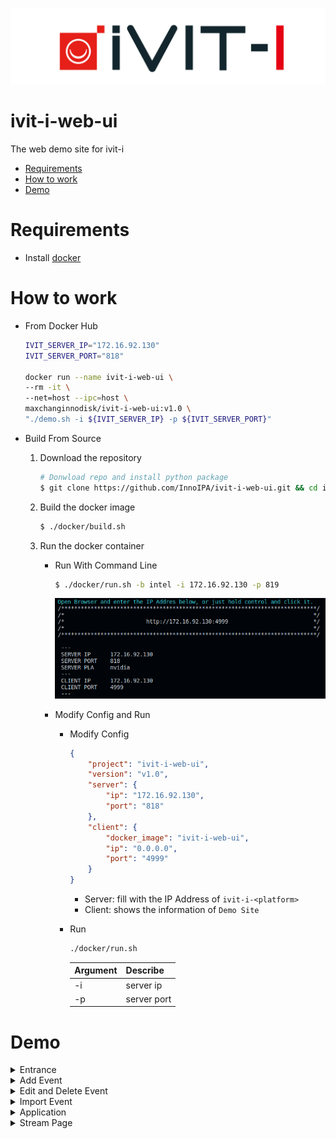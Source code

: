 ![LOGO](docs/images/iVIT-I-Logo-B.png)

# ivit-i-web-ui
The web demo site for ivit-i

* [Requirements](#requirements)
* [How to work](#how-to-work)
* [Demo](#demo)

# Requirements
* Install [docker](https://max-c.notion.site/Install-Docker-9a0927c9b8aa4455b66548843246152f)

# How to work

* From Docker Hub
    ```bash
    IVIT_SERVER_IP="172.16.92.130"
    IVIT_SERVER_PORT="818"
    
    docker run --name ivit-i-web-ui \
    --rm -it \
    --net=host --ipc=host \
    maxchanginnodisk/ivit-i-web-ui:v1.0 \
    "./demo.sh -i ${IVIT_SERVER_IP} -p ${IVIT_SERVER_PORT}"
    ```

* Build From Source
    1. Download the repository
        ```bash
        # Donwload repo and install python package
        $ git clone https://github.com/InnoIPA/ivit-i-web-ui.git && cd ivit-i-web-ui
        ```
    2. Build the docker image
        ```bash
        $ ./docker/build.sh
        ```
    3. Run the docker container
        * Run With Command Line
            ```bash
            $ ./docker/run.sh -b intel -i 172.16.92.130 -p 819
            ```
            ![image](docs/images/iVIT-I-IP.png)

        * Modify Config and Run
            * Modify Config
                ```JSON
                {
                    "project": "ivit-i-web-ui",
                    "version": "v1.0",
                    "server": {
                        "ip": "172.16.92.130",
                        "port": "818"
                    },
                    "client": {
                        "docker_image": "ivit-i-web-ui",
                        "ip": "0.0.0.0",
                        "port": "4999"
                    }
                }
                ```
                * Server: fill with the IP Address of `ivit-i-<platform>`
                * Client: shows the information of `Demo Site`
            * Run
                ```bash
                ./docker/run.sh
                ```

                |   Argument    |   Describe    
                |   ---         |   ---
                |   -i          |   server ip
                |   -p          |   server port
                
# Demo

<details>
    <summary>
        Entrance
    </summary>
    <img src="./docs/images/iVIT-I-Entrance.png">
</details>

<details>
    <summary>
        Add Event
    </summary>
    <img src="./docs/images/iVIT-I-Add.png">
</details>
<details>
    <summary>
        Edit and Delete Event
    </summary>
    <img src="./docs/images/iVIT-I-Edit.png">
</details>
<details>
    <summary>
        Import Event
    </summary>
    <img src="./docs/images/iVIT-I-Import-ZIP.png">
    <img src="./docs/images/iVIT-I-Import-URL.png">
</details>
<details>
    <summary>
        Application
    </summary>
    <img src="./docs/images/iVIT-I-App-Search.png">
    <img src="./docs/images/iVIT-I-App-Area.png">
</details>
<details>
    <summary>
        Stream Page
    </summary>
    <img src="./docs/images/iVIT-I-Stream.png">
</details>